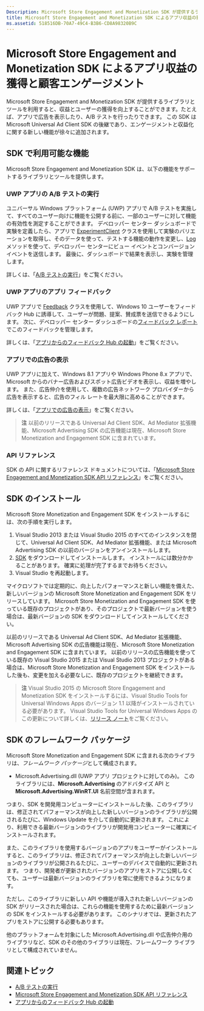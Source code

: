 ```yaml
---
Description: Microsoft Store Engagement and Monetization SDK が提供するライブラリとツールを利用すると、収益とユーザーの獲得を図る機能をアプリに追加できます。
title: Microsoft Store Engagement and Monetization SDK によるアプリ収益の獲得と顧客エンゲージメント
ms.assetid: 518516DB-70A7-49C4-B3B6-CD8A98320B9C
---
```


# Microsoft Store Engagement and Monetization SDK によるアプリ収益の獲得と顧客エンゲージメント

Microsoft Store Engagement and Monetization SDK が提供するライブラリとツールを利用すると、収益とユーザーの獲得を向上することができます。たとえば、アプリで広告を表示したり、A/B テストを行ったりできます。 この SDK は Microsoft Universal Ad Client SDK の後継であり、エンゲージメントと収益化に関する新しい機能が徐々に追加されます。


## SDK で利用可能な機能

Microsoft Store Engagement and Monetization SDK は、以下の機能をサポートするライブラリとツールを提供します。

### UWP アプリの A/B テストの実行

ユニバーサル Windows プラットフォーム (UWP) アプリで A/B テストを実施して、すべてのユーザー向けに機能を公開する前に、一部のユーザーに対して機能の有効性を測定することができます。 デベロッパー センター ダッシュボードで実験を定義したら、アプリで [ExperimentClient](https://msdn.microsoft.com/library/windows/apps/microsoft.services.store.engagement.engagementclient.aspx) クラスを使用して実験のバリエーションを取得し、そのデータを使って、テストする機能の動作を変更し、[Log](https://msdn.microsoft.com/library/windows/apps/microsoft.services.store.engagement.storeservicescustomevents.log.aspx) メソッドを使って、デベロッパー センターにビュー イベントとコンバージョン イベントを送信します。 最後に、ダッシュボードで結果を表示し、実験を管理します。

詳しくは、「[A/B テストの実行](run-app-experiments-with-a-b-testing.md)」をご覧ください。

### UWP アプリのアプリ フィードバック

UWP アプリで [Feedback](https://msdn.microsoft.com/library/windows/apps/microsoft.services.store.engagement.feedback.aspx) クラスを使用して、Windows 10 ユーザーをフィードバック Hub に誘導して、ユーザーが問題、提案、賛成票を送信できるようにします。 次に、デベロッパー センター ダッシュボードの[フィードバック レポート](../publish/feedback-report.md)でこのフィードバックを管理します。

詳しくは、「[アプリからのフィードバック Hub の起動](launch-feedback-hub-from-your-app.md)」をご覧ください。

### アプリでの広告の表示

UWP アプリに加えて、Windows 8.1 アプリや Windows Phone 8.x アプリで、Microsoft からのバナー広告およびスポット広告ビデオを表示し、収益を増やします。 また、広告仲介を使用して、複数の広告ネットワーク プロバイダーから広告を表示すると、広告のフィル レートを最大限に高めることができます。

詳しくは、「[アプリでの広告の表示](display-ads-in-your-app.md)」をご覧ください。

>**注** 以前のリリースである Universal Ad Client SDK、Ad Mediator 拡張機能、Microsoft Advertising SDK の広告機能は現在、Microsoft Store Monetization and Engagement SDK に含まれています。

### API リファレンス

SDK の API に関するリファレンス ドキュメントについては、「[Microsoft Store Engagement and Monetization SDK API リファレンス](https://msdn.microsoft.com/library/windows/apps/mt691886.aspx)」をご覧ください。

## SDK のインストール

Microsoft Store Monetization and Engagement SDK をインストールするには、次の手順を実行します。

1.  Visual Studio 2013 または Visual Studio 2015 のすべてのインスタンスを閉じて、Universal Ad Client SDK、Ad Mediator 拡張機能、または Microsoft Advertising SDK の以前のバージョンをアンインストールします。
2.  [SDK](http://aka.ms/store-em-sdk) をダウンロードしてインストールします。 インストールには数分かかることがあります。 確実に処理が完了するまでお待ちください。
3.  Visual Studio を再起動します。

マイクロソフトでは定期的に、向上したパフォーマンスと新しい機能を備えた、新しいバージョンの Microsoft Store Monetization and Engagement SDK をリリースしています。 Microsoft Store Monetization and Engagement SDK を使っている既存のプロジェクトがあり、そのプロジェクトで最新バージョンを使う場合は、最新バージョンの SDK をダウンロードしてインストールしてください。

以前のリリースである Universal Ad Client SDK、Ad Mediator 拡張機能、Microsoft Advertising SDK の広告機能は現在、Microsoft Store Monetization and Engagement SDK に含まれています。 以前のリリースの広告機能を使っている既存の Visual Studio 2015 または Visual Studio 2013 プロジェクトがある場合は、Microsoft Store Monetization and Engagement SDK をインストールした後も、変更を加える必要なしに、既存のプロジェクトを継続できます。

>**注**  Visual Studio 2015 の Microsoft Store Engagement and Monetization SDK をインストールするには、Visual Studio Tools for Universal Windows Apps のバージョン 1.1 以降がインストールされている必要があります。 Visual Studio Tools for Universal Windows Apps のこの更新について詳しくは、[リリース ノート](http://go.microsoft.com/fwlink/?LinkID=624516)をご覧ください。

## SDK のフレームワーク パッケージ

Microsoft Store Monetization and Engagement SDK に含まれる次のライブラリは、*フレームワーク パッケージ*として構成されます。

* Microsoft.Advertising.dll (UWP アプリ プロジェクトに対してのみ)。 このライブラリには、**Microsoft.Advertising** のアドバタイズ API と **Microsoft.Advertising.WinRT.UI** 名前空間が含まれます。

つまり、SDK を開発用コンピューターにインストールした後、このライブラリは、修正されてパフォーマンスが向上した新しいバージョンのライブラリが公開されるたびに、Windows Update を介して自動的に更新されます。 これにより、利用できる最新バージョンのライブラリが開発用コンピューターに確実にインストールされます。

また、このライブラリを使用するバージョンのアプリをユーザーがインストールすると、このライブラリは、修正されてパフォーマンスが向上した新しいバージョンのライブラリが公開されるたびに、ユーザーのデバイスで自動的に更新されます。 つまり、開発者が更新されたバージョンのアプリをストアに公開しなくても、ユーザーは最新バージョンのライブラリを常に使用できるようになります。

ただし、このライブラリに新しい API や機能が導入された新しいバージョンの SDK がリリースされた場合は、これらの機能を使用するために最新バージョンの SDK をインストールする必要があります。 このシナリオでは、更新されたアプリをストアに公開する必要もあります。

他のプラットフォームを対象にした Microsoft.Advertising.dll や広告仲介用のライブラリなど、SDK のその他のライブラリは現在、フレームワーク ライブラリとして構成されていません。

## 関連トピック

* [A/B テストの実行](run-app-experiments-with-a-b-testing.md)
* [Microsoft Store Engagement and Monetization SDK API リファレンス](https://msdn.microsoft.com/library/windows/apps/mt691886.aspx)
* [アプリからのフィードバック Hub の起動](launch-feedback-hub-from-your-app.md)


<!--HONumber=Mar16_HO5-->



